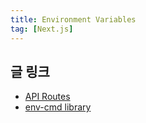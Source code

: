 ```yaml
---
title: Environment Variables
tag: [Next.js]
---
```

## 글 링크
- [API Routes](https://curryyou.tistory.com/503)
- [env-cmd library](https://www.npmjs.com/package/env-cmd)
